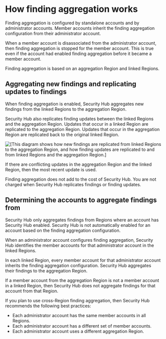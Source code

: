 # How finding aggregation works<a name="finding-aggregation-overview"></a>

Finding aggregation is configured by standalone accounts and by administrator accounts\. Member accounts inherit the finding aggregation configuration from their administrator account\.

When a member account is disassociated from the administrator account, then finding aggregation is stopped for the member account\. This is true even if the account had enabled finding aggregation before it became a member account\.

Finding aggregation is based on an aggregation Region and linked Regions\.

## Aggregating new findings and replicating updates to findings<a name="finding-aggregation-overview-replication"></a>

When finding aggregation is enabled, Security Hub aggregates new findings from the linked Regions to the aggregation Region\.

Security Hub also replicates finding updates between the linked Regions and the aggregation Region\. Updates that occur in a linked Region are replicated to the aggregation Region\. Updates that occur in the aggregation Region are replicated back to the original linked Region\.

![\[This diagram shows how new findings are replicated from linked Regions to the aggregation Region, and how finding updates are replicated to and from linked Regions and the aggregation Region.\]](http://docs.aws.amazon.com/securityhub/latest/userguide/images/diagram-finding-aggregation.png)

If there are conflicting updates in the aggregation Region and the linked Region, then the most recent update is used\.

Finding aggregation does not add to the cost of Security Hub\. You are not charged when Security Hub replicates findings or finding updates\.

## Determining the accounts to aggregate findings from<a name="finding-aggregation-overview-accounts"></a>

Security Hub only aggregates findings from Regions where an account has Security Hub enabled\. Security Hub is not automatically enabled for an account based on the finding aggregation configuration\.

When an administrator account configures finding aggregation, Security Hub identifies the member accounts for that administrator account in the linked Regions\.

In each linked Region, every member account for that administrator account inherits the finding aggregation configuration\. Security Hub aggregates their findings to the aggregation Region\.

If a member account from the aggregation Region is not a member account in a linked Region, then Security Hub does not aggregate findings for that account from that Region\.

If you plan to use cross\-Region finding aggregation, then Security Hub recommends the following best practices:
+ Each administrator account has the same member accounts in all Regions\.
+ Each administrator account has a different set of member accounts\.
+ Each administrator account uses a different aggregation Region\.